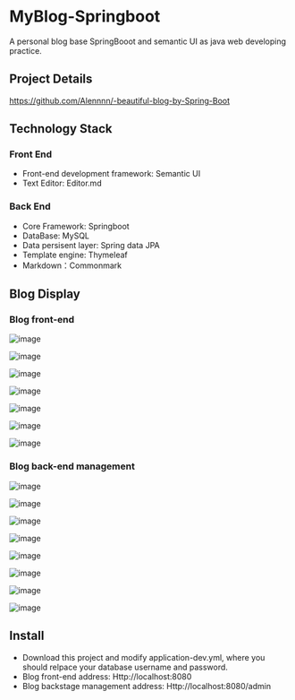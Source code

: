 # MyBlog-Springboot
A personal blog base SpringBooot and semantic UI as java web developing practice.

## Project Details
https://github.com/Alennnn/-beautiful-blog-by-Spring-Boot

## Technology Stack
### Front End
  * Front-end development framework: Semantic UI
  * Text Editor: Editor.md

### Back End
  * Core Framework: Springboot
  * DataBase: MySQL
  * Data persisent layer: Spring data JPA
  * Template engine: Thymeleaf
  * Markdown：Commonmark
  

## Blog Display
### Blog front-end
![image](https://github.com/ChrisZhangHD/MyBlog-Springboot/blob/master/project_display/pic1.png)

![image](https://github.com/ChrisZhangHD/MyBlog-Springboot/blob/master/project_display/pic11.png)

![image](https://github.com/ChrisZhangHD/MyBlog-Springboot/blob/master/project_display/pic12.png)

![image](https://github.com/ChrisZhangHD/MyBlog-Springboot/blob/master/project_display/pic13.png)

![image](https://github.com/ChrisZhangHD/MyBlog-Springboot/blob/master/project_display/pic14.png)

![image](https://github.com/ChrisZhangHD/MyBlog-Springboot/blob/master/project_display/pic15.png)

![image](https://github.com/ChrisZhangHD/MyBlog-Springboot/blob/master/project_display/pic16.png)

### Blog back-end management

![image](https://github.com/ChrisZhangHD/MyBlog-Springboot/blob/master/project_display/pic10.png)

![image](https://github.com/ChrisZhangHD/MyBlog-Springboot/blob/master/project_display/pic3.png)

![image](https://github.com/ChrisZhangHD/MyBlog-Springboot/blob/master/project_display/pic6.png)

![image](https://github.com/ChrisZhangHD/MyBlog-Springboot/blob/master/project_display/pic7.png)

![image](https://github.com/ChrisZhangHD/MyBlog-Springboot/blob/master/project_display/pic4.png)

![image](https://github.com/ChrisZhangHD/MyBlog-Springboot/blob/master/project_display/pic5.png)

![image](https://github.com/ChrisZhangHD/MyBlog-Springboot/blob/master/project_display/pic8.png)

![image](https://github.com/ChrisZhangHD/MyBlog-Springboot/blob/master/project_display/pic9.png)


## Install
  * Download this project and modify application-dev.yml, where you should relpace your database username and password.
  * Blog front-end address: Http://localhost:8080
  * Blog backstage management address: Http://localhost:8080/admin
